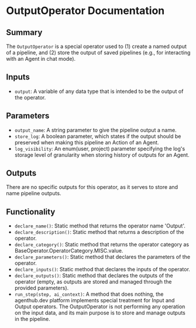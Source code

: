 # OutputOperator Documentation

## Summary

The `OutputOperator` is a special operator used to (1) create a named output of a pipeline, and (2) store the output of saved pipelines (e.g., for interacting with an Agent in chat mode).

## Inputs

- `output`: A variable of any data type that is intended to be the output of the operator.

## Parameters

- `output_name`: A string parameter to give the pipeline output a name.
- `store_log`: A boolean parameter, which states if the output should be preserved when making this pipeline an Action of an Agent.
- `log_visibility`: An enum(user, project) parameter specifying the log's storage level of granularity when storing history of outputs for an Agent.

## Outputs

There are no specific outputs for this operator, as it serves to store and name pipeline outputs.

## Functionality

- `declare_name()`: Static method that returns the operator name 'Output'.
- `declare_description()`: Static method that returns a description of the operator.
- `declare_category()`: Static method that returns the operator category as BaseOperator.OperatorCategory.MISC.value.
- `declare_parameters()`: Static method that declares the parameters of the operator.
- `declare_inputs()`: Static method that declares the inputs of the operator.
- `declare_outputs()`: Static method that declares the outputs of the operator (empty, as outputs are stored and managed through the provided parameters).
- `run_step(step, ai_context)`: A method that does nothing, the agenthub.dev platform implements special treatment for Input and Output operators. The OutputOperator is not performing any operation on the input data, and its main purpose is to store and manage outputs in the pipeline.
